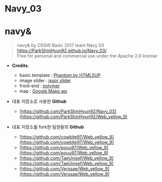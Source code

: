 # Navy_03

# navy&

> navy& by OSSW Basic 2017 team Navy 03
>https://ParkShinHyun92.github.io/Navy_03/<br/>
>Free for personal and commercial use under the Apache 2.0 license

* **Credits**:
    * basic template : [Phantom by HTML5UP](https://html5up.net)
	* image slider : [jssor slider](https://www.jssor.com)
	* front-end : [polymer](https://www.polymer-project.org/)
	* map : [Google Maps api](https://developers.google.com/maps/documentation/javascript/adding-a-google-map?hl=ko)


* 대표 저장소로 사용한 **Github**
	* [https://github.com/ParkShinHyun92/Navy_03](https://github.com/ParkShinHyun92/Web_yellow_9)
* 대표 저장소를 fork한 팀원들의 **Github**
	* [https://github.com/cowkite97/Web_yellow_9](https://github.com/cowkite97/Web_yellow_9)
	* [https://github.com/pouu97/Web_yellow_9](https://github.com/pouu97/Web_yellow_9)
	* [https://github.com/TaeUnisef/Web_yellow_9](https://github.com/TaeUnisef/Web_yellow_9)
	* [https://github.com/Verssae/Web_yellow_9](https://github.com/Verssae/Web_yellow_9)
